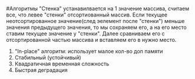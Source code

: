 #Алгоритмы 
"Стенка" устанавилвается на 1 значение массива, считаем все, что левее "стенки" отсортиованный массив. Если текущее неотсортированное значение(след эелемент после "стенки") меньше значения предыдущего значения, то мы сохраняем его, а на его место ставим текущее значение у "стенки". Далее сравниваем его с отсортированной частью массива и вставляем его в нужно место.

1. "In-place" алгоритм: использует малое кол-во доп памяти
2. Стабильный (устойчивый)
3. Квадратичная временная сложность
4. Быстрая деградация 
